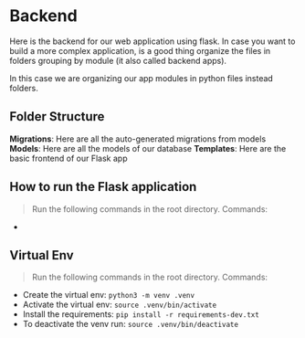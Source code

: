 # Backend

Here is the backend for our web application using flask.
In case you want to build a more complex application, is a good thing organize the files in folders grouping by module (it also called backend apps).

In this case we are organizing our app modules in python files instead folders.

## Folder Structure

**Migrations**: Here are all the auto-generated migrations from models
**Models**: Here are all the models of our database
**Templates**: Here are the basic frontend of our Flask app

## How to run the Flask application
> Run the following commands in the root directory.
Commands:
- 

## Virtual Env
> Run the following commands in the root directory.
Commands:
- Create the virtual env: `python3 -m venv .venv`
- Activate the virtual env: `source .venv/bin/activate`
- Install the requirements: `pip install -r requirements-dev.txt`
- To deactivate the venv run: `source .venv/bin/deactivate`

